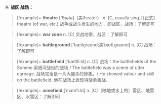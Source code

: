 ☀ <span class="category">**战区 战场：**</span>
>[!example]+ <span class="vocabulary">**theatre**</span> ['θɪətə]（美theater）
> <span class="definition">n. [C, usually sing.] [正式] theatre (of war, etc.) 战争或战斗发生的地方，即战区，战场：</span>了解即可
           
>[!example]+ <span class="vocabulary">**war zone**</span>
> <span class="definition">n. [C] 交战地带，战区：</span>了解即可

>[!example]+ <span class="vocabulary">**battleground**</span> ['bætlɡraʊnd;美ˈbætlˌɡraʊnd]
> <span class="definition">n. [C] 战场：</span>了解即可

>[!example]+ <span class="vocabulary">**battlefield**</span> [ˈbætlfi:ld]
> <span class="definition">n. [C] 战场：</span>the battlefields of the Somme 索姆河战役的战场 / The battlefield was a scene of utter carnage. 战场完全是一片大屠杀的惨象。/ He showed valour and skill on the battlefield. 他在战场上表现得骁勇善战。

>[!example]+ <span class="vocabulary">**minefield**</span> [ˈmaɪnfi:ld]
> <span class="definition">n. [C]（陆地或水上的）雷区、地雷区、水雷区：</span>了解即可


